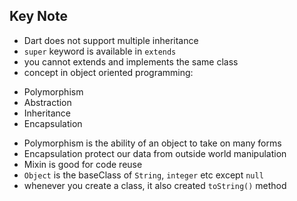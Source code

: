 ## Key Note
- Dart does not support multiple inheritance
- `super` keyword is available in `extends`
- you cannot extends and implements the same class
-  concept in object oriented programming: 
  * Polymorphism
  * Abstraction
  * Inheritance
  * Encapsulation
- Polymorphism is the ability of an object to take on many forms
- Encapsulation protect our data from outside world manipulation
- Mixin is good for code reuse
- `Object` is the baseClass of `String`, `integer` etc except `null`
- whenever you create a class, it also created `toString()` method